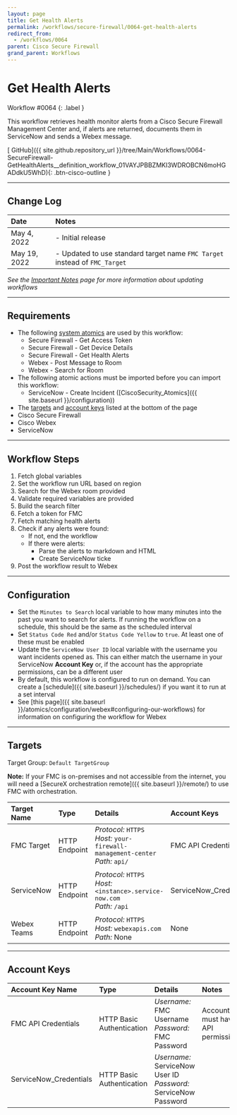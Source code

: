 ```yaml
---
layout: page
title: Get Health Alerts
permalink: /workflows/secure-firewall/0064-get-health-alerts
redirect_from:
  - /workflows/0064
parent: Cisco Secure Firewall
grand_parent: Workflows
---
```


# Get Health Alerts
<div markdown="1">
Workflow #0064
{: .label }
</div>

This workflow retrieves health monitor alerts from a Cisco Secure Firewall Management Center and, if alerts are returned, documents them in ServiceNow and sends a Webex message.

[<i class="fab fa-github"></i> GitHub]({{ site.github.repository_url }}/tree/Main/Workflows/0064-SecureFirewall-GetHealthAlerts__definition_workflow_01VAYJPBBZMKI3WDROBCN6moHGADdkU5WhD){: .btn-cisco-outline }

---

## Change Log

| Date | Notes |
|:-----|:------|
| May 4, 2022 | - Initial release |
| May 19, 2022 | - Updated to use standard target name `FMC Target` instead of `FMC_Target` |

_See the [Important Notes](/sxo-05-security-workflows/notes) page for more information about updating workflows_

---

## Requirements
* The following [system atomics](/sxo-05-security-workflows/atomics/system) are used by this workflow:
	* Secure Firewall - Get Access Token
    * Secure Firewall - Get Device Details
    * Secure Firewall - Get Health Alerts
    * Webex - Post Message to Room
    * Webex - Search for Room
* The following atomic actions must be imported before you can import this workflow:
	* ServiceNow - Create Incident  ([CiscoSecurity_Atomics]({{ site.baseurl }}/configuration))
* The [targets](#targets) and [account keys](#account-keys) listed at the bottom of the page
* Cisco Secure Firewall
* Cisco Webex
* ServiceNow

---

## Workflow Steps
1. Fetch global variables
1. Set the workflow run URL based on region
1. Search for the Webex room provided
1. Validate required variables are provided
1. Build the search filter
1. Fetch a token for FMC
1. Fetch matching health alerts
1. Check if any alerts were found:
    * If not, end the workflow
    * If there were alerts:
        * Parse the alerts to markdown and HTML
        * Create ServiceNow ticke
1. Post the workflow result to Webex

---

## Configuration

* Set the `Minutes to Search` local variable to how many minutes into the past you want to search for alerts. If running the workflow on a schedule, this should be the same as the scheduled interval
* Set `Status Code Red` and/or `Status Code Yellow` to `true`. At least one of these must be enabled
* Update the `ServiceNow User ID` local variable with the username you want incidents opened as. This can either match the username in your ServiceNow **Account Key** or, if the account has the appropriate permissions, can be a different user
* By default, this workflow is configured to run on demand. You can create a [schedule]({{ site.baseurl }}/schedules/) if you want it to run at a set interval
* See [this page]({{ site.baseurl }}/atomics/configuration/webex#configuring-our-workflows) for information on configuring the workflow for Webex

---

## Targets
Target Group: `Default TargetGroup`

**Note:** If your FMC is on-premises and not accessible from the internet, you will need a [SecureX orchestration remote]({{ site.baseurl }}/remote/) to use FMC with orchestration.

| Target Name | Type | Details | Account Keys | Notes |
|:------------|:-----|:--------|:-------------|:------|
| FMC Target | HTTP Endpoint | _Protocol:_ `HTTPS`<br />_Host:_ `your-firewall-management-center`<br />_Path:_ `api/` | FMC API Credentials | |
| ServiceNow | HTTP Endpoint | _Protocol:_ `HTTPS`<br />_Host:_ `<instance>.service-now.com`<br />_Path:_ `/api` | ServiceNow_Credentials | Be sure to use your instance URL |
| Webex Teams | HTTP Endpoint | _Protocol:_ `HTTPS`<br />_Host:_ `webexapis.com`<br />_Path:_ None | None | |

---

## Account Keys

| Account Key Name | Type | Details | Notes |
|:-----------------|:-----|:--------|:------|
| FMC API Credentials | HTTP Basic Authentication | _Username:_ FMC Username<br />_Password:_ FMC Password | Account must have API permissions |
| ServiceNow_Credentials | HTTP Basic Authentication | _Username:_ ServiceNow User ID<br />_Password:_ ServiceNow Password | |
